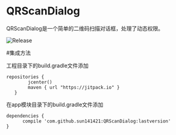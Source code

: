 # QRScanDialog

QRScanDialog是一个简单的二维码扫描对话框，处理了动态权限。


![Release](https://jitpack.io/v/sun141421/QRScanDialog.svg)

#集成方法

工程目录下的build.gradle文件添加
```
repositories {
        jcenter()
        maven { url "https://jitpack.io" }
   }
  ```
   在app模块目录下的build.gradle文件添加
   ```
   dependencies {
         compile 'com.github.sun141421:QRScanDialog:lastversion'
   }
   ```
